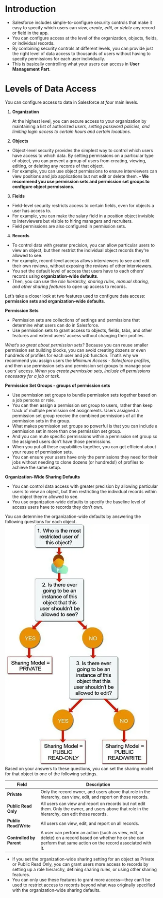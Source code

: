 # Introduction
- Salesforce includes simple-to-configure security controls that make it easy to specify which users can *view, create, edit, or delete* any record or field in the app. 
- You can configure access at the level of the organization, objects, fields, or individual records. 
- By combining security controls at different levels, you can provide just the right level of data access to thousands of users without having to specify permissions for each user individually.
- This is basically controlling what your users can access in **User Management Part**.

# Levels of Data Access

You can configure access to data in Salesforce at *four* main levels.<br>

1. **Organization**<br>

    At the highest level, you can secure access to your organization by maintaining a list of authorized *users, setting password policies, and limiting login access to certain hours and certain locations*.

2. **Objects**<br>
- Object-level security provides the simplest way to control which users have access to which data. By setting permissions on a particular type of object, you can prevent a group of users from creating, viewing, editing, or deleting any records of that object. 
- For example, you can use object permissions to ensure interviewers can view positions and job applications but not edit or delete them. 
**- We recommend you use permission sets and permission set groups to configure object permissions**.

3. **Fields**<br>
- Field-level security restricts access to certain fields, even for objects a user has access to. 
- For example, you can make the salary field in a position object invisible to interviewers but visible to hiring managers and recruiters. 
- Field permissions are also configured in permission sets.

4. **Records**<br>
- To control data with greater precision, you can allow particular users to view an object, but then restrict the individual object records they're allowed to see. 
- For example, record-level access allows interviewers to see and edit their own reviews, without exposing the reviews of other interviewers. 
- You set the default level of access that users have to each others’ records using **organization-wide defaults**. 
- Then, you can use the *role hierarchy, sharing rules, manual sharing, and other sharing features* to open up access to records.<br>

Let’s take a closer look at two features used to configure data access: **permission sets and organization-wide defaults**.

**Permission Sets**<br>
- Permission sets are collections of settings and permissions that determine what users can do in Salesforce. 
- Use permission sets to grant access to objects, fields, tabs, and other features and extend users’ access without changing their profiles.

*What’s so great about permission sets?* Because you can reuse smaller permission set building blocks, you can avoid creating dozens or even hundreds of profiles for each user and job function. That’s why we recommend you assign users the *Minimum Access - Salesforce profiles*, and then use permission sets and permission set groups to manage your users’ access.
*When you create permission sets, include all permissions necessary for a job or task*.

**Permission Set Groups - groups of permission sets**
- Use permission set groups to bundle permission sets together based on a job persona or role. 
- You can then assign a permission set group to users, rather than keep track of multiple permission set assignments. Users assigned a permission set group receive the combined permissions of all the permission sets in the group.
- What makes permission set groups so powerful is that you can include a permission set in more than one permission set group. 
- And you can mute specific permissions within a permission set group so the assigned users don’t have those permissions.
- When you put all these capabilities together, you can get efficient about your reuse of permission sets. 
- You can ensure your users have only the permissions they need for their jobs without needing to clone dozens (or hundreds!) of profiles to achieve the same setup.

**Organization-Wide Sharing Defaults**
- You can control data access with greater precision by allowing particular users to view an object, but then restricting the individual records within the object they’re allowed to see. 
- You use organization-wide defaults to specify the baseline level of access users have to records they don’t own.<br>

You can determine the organization-wide defaults by answering the following questions for each object.
![alt text](image-1.png)<br>
Based on your answers to these questions, you can set the sharing model for that object to one of the following settings.<br>

|**Field**|**Description**|
|---------|---------------|
|**Private**|Only the record owner, and users above that role in the hierarchy, can view, edit, and report on those records.|
|**Public Read Only**|All users can view and report on records but not edit them. Only the owner, and users above that role in the hierarchy, can edit those records.|
|**Public Read/Write**|All users can view, edit, and report on all records.|
|**Controlled by Parent**|A user can perform an action (such as view, edit, or delete) on a record based on whether he or she can perform that same action on the record associated with it.|

- If you set the organization-wide sharing setting for an object as Private or Public Read Only, you can grant users more access to records by setting up a role hierarchy, defining sharing rules, or using other sharing features. 
- You can only use these features to grant more access—they can’t be used to restrict access to records beyond what was originally specified with the organization-wide sharing defaults.